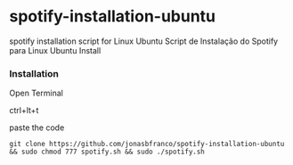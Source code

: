 # spotify-installation-ubuntu

spotify installation script for Linux Ubuntu Script de Instalação do Spotify para Linux Ubuntu
Install


### Installation

 Open Terminal
 
 ctrl+lt+t
 
 paste the code


    git clone https://github.com/jonasbfranco/spotify-installation-ubuntu && sudo chmod 777 spotify.sh && sudo ./spotify.sh



